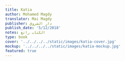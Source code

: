 ```yaml
---
title: Katia
author: Mohamed Magdy
translator: Mai Magdy
publisher: دار الشروق
publish_date: '5/12/2018'
notes: الكتاب رائع
type: book
cover: '../../../../static/images/katia-cover.jpg'
mockup: '../../../../static/images/katia-mockup.jpg'
featured: true
---
```


